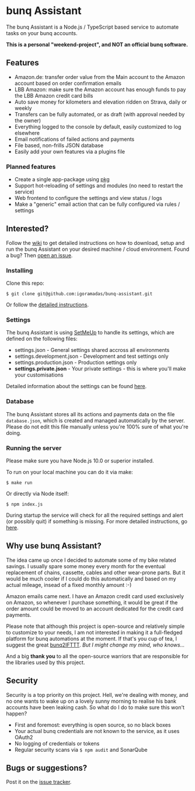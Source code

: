 # bunq Assistant

The bunq Assistant is a Node.js / TypeScript based service to automate tasks on your bunq accounts.

**This is a personal "weekend-project", and NOT an official bunq software.**

## Features

- Amazon.de: transfer order value from the Main account to the Amazon account based on order confirmation emails
- LBB Amazon: make sure the Amazon account has enough funds to pay the LBB Amazon credit card bills
- Auto save money for kilometers and elevation ridden on Strava, daily or weekly
- Transfers can be fully automated, or as draft (with approval needed by the owner)
- Everything logged to the console by default, easily customized to log elsewhere
- Email notifications of failed actions and payments
- File based, non-frills JSON database
- Easily add your own features via a plugins file

### Planned features

- Create a single app-package using [pkg](https://github.com/zeit/pkg)
- Support hot-reloading of settings and modules (no need to restart the service)
- Web frontend to configure the settings and view status / logs
- Make a "generic" email action that can be fully configured via rules / settings

## Interested?

Follow the [wiki](https://github.com/igoramadas/bunq-assistant/wiki/) to get detailed instructions on how to download, setup and run the bunq Assistant on your desired machine / cloud environment. Found a bug? Then [open an issue](https://github.com/igoramadas/bunq-assistant/issues/new).

### Installing

Clone this repo:

    $ git clone git@github.com:igoramadas/bunq-assistant.git

Or follow the [detailed instructions](https://github.com/igoramadas/bunq-assistant/wiki/Downloading-the-code).

### Settings

The bunq Assistant is using [SetMeUp](https://github.com/igoramadas/setmeup) to handle its settings, which are defined on the following files:

- settings.json - General settings shared accross all environments
- settings.development.json - Development and test settings only
- settings.production.json - Production settings only
- **settings.private.json** - Your private settings - this is where you'll make your customisations

Detailed information about the settings can be found [here](https://github.com/igoramadas/bunq-assistant/wiki/Settings).

### Database

The bunq Assistant stores all its actions and payments data on the file `database.json`, which is created and managed automatically by the server. Please do not edit this file manually unless you're 100% sure of what you're doing.

### Running the server

Please make sure you have Node.js 10.0 or superior installed.

To run on your local machine you can do it via make:

    $ make run

Or directly via Node itself:

    $ npm index.js

During startup the service will check for all the required settings and alert (or possibly quit) if something is missing. For more detailed instructions, go [here](https://github.com/igoramadas/bunq-assistant/wiki/Running-the-service).

## Why use bunq Assistant?

The idea came up once I decided to automate some of my bike related savings. I usually spare some money every month for the eventual replacement of chains, cassette, cables and other wear-prone parts. But it would be much cooler if I could do this automatically and based on my actual mileage, insead of a fixed monthly amount :-)

Amazon emails came next. I have an Amazon credit card used exclusively on Amazon, so whenever I purchase something, it would be great if the order amount could be moved to an account dedicated for the credit card payments.

Please note that although this project is open-source and relatively simple to customize to your needs, I am not interested in making it a full-fledged platform for bunq automations at the moment. If that's you cup of tea, I suggest the great [bunq2IFTTT](https://github.com/woudt/bunq2ifttt/). *But I might change my mind, who knows...*

And a big **thank you** to all the open-source warriors that are responsible for the libraries used by this project.

## Security

Security is a top priority on this project. Hell, we're dealing with money, and no one wants to wake up on a lovely sunny morning to realise his bank accounts have been leaking cash. So what do I do to make sure this won't happen?

- First and foremost: everything is open source, so no black boxes
- Your actual bunq credentials are not known to the service, as it uses OAuth2
- No logging of credentials or tokens
- Regular security scans via `$ npm audit` and SonarQube

## Bugs or suggestions?

Post it on the [issue tracker](https://github.com/igoramadas/bunq-assistant/issues).
